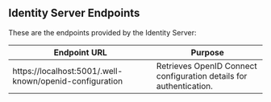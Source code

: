 
## Identity Server Endpoints

These are the endpoints provided by the Identity Server:

| Endpoint URL                                      | Purpose                                                           |
|---------------------------------------------------|-------------------------------------------------------------------|
| https://localhost:5001/.well-known/openid-configuration | Retrieves OpenID Connect configuration details for authentication. |
